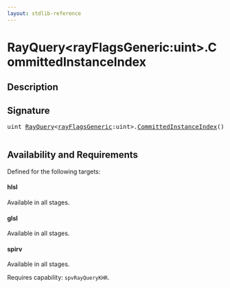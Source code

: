 ```yaml
---
layout: stdlib-reference
---
```


# RayQuery\<rayFlagsGeneric:uint\>\.CommittedInstanceIndex

## Description





## Signature 

<pre>
<span class="code_keyword">uint</span> <a href="../types/rayquery-03/index" class="code_type">RayQuery</a>&lt;<a href="../types/rayquery-03/index#decl-rayFlagsGeneric" class="code_var">rayFlagsGeneric</a>:<span class="code_keyword">uint</span>&gt;.<a href="committedinstanceindex-09h">CommittedInstanceIndex</a>();

</pre>

## Availability and Requirements

Defined for the following targets:

#### hlsl
Available in all stages.

#### glsl
Available in all stages.

#### spirv
Available in all stages.

Requires capability: `spvRayQueryKHR`.


